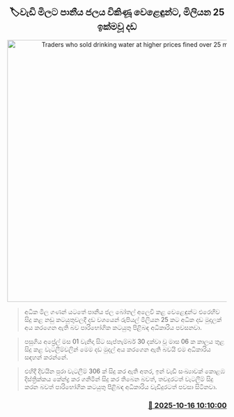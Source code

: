<p align='center'><b><h2 align='center' title='Traders who sold drinking water at higher prices fined over 25 million'>🏷වැඩි මිලට පානීය ජලය විකිණූ වෙළෙඳුන්ට, මිලියන 25 ඉක්මවූ දඩ</h2></b></p>
<p align='center'><img src='https://helakuru.sgp1.cdn.digitaloceanspaces.com/esana/images/lib/water-bottle-33-archived.jpg' width='600' alt='Traders who sold drinking water at higher prices fined over 25 million'></p>

> අධික මිල ගණන් යටතේ පානීය ජල බෝතල් අලෙවි කළ වෙළෙඳුන්ට එරෙහිව සිදු කළ නඩු කටයුතුවලදී දඩ වශයෙන් රුපියල් මිලියන 25 කට අධික දඩ මුදලක් අය කරගෙන ඇති බව පාරිභෝගික කටයුතු පිළිබඳ අධිකාරිය පවසනවා.

> පසුගිය අප්‍රේල් මස 01 වැනිදා සිට සැප්තැම්බර් 30 දක්වා වූ මාස 06 ක කාලය තුළ සිදු කළ වැටලීම්වලින් මෙම දඩ මුදල් අය කරගෙන ඇති බවයි එම අධිකාරිය සඳහන් කරන්නේ.

> එහිදී දිවයින පුරා වැටලීම් 306 ක් සිදු කර ඇති අතර, ඉන් වැඩි සංඛ්‍යාවක් කොළඹ දිස්ත්‍රික්කය කේන්ද්‍ර කර ගනිමින් සිදු කර තිබෙන බවත්, තවදුරටත් වැටලීම් සිදු කරන බවත් පාරිභෝගික කටයුතු පිළිබඳ අධිකාරිය වැඩිදුරටත් පවසා සිටිනවා.



<h3 align='right'><a href='https://www.helakuru.lk/esana/p/114540/'>📅 2025-10-16 10:10:00</a></h3>
